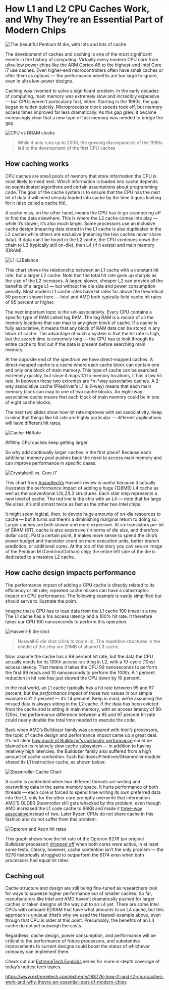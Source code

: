 # How L1 and L2 CPU Caches Work, and Why They’re an Essential Part of Modern Chips

![The beautiful Pentium M die, with lots and lots of cache](https://www.extremetech.com/wp-content/uploads/2014/01/Pentium_M-die-640x350.jpg)

The development of caches and caching is one of the most significant events in the history of computing. Virtually every modern CPU core from ultra-low power chips like the ARM Cortex-A5 to the highest-end Intel Core i7 use caches. Even higher-end microcontrollers often have small caches or offer them as options — the performance benefits are too large to ignore, even in ultra low-power designs.

Caching was invented to solve a significant problem. In the early decades of computing, main memory was extremely slow and incredibly expensive — but CPUs weren’t particularly fast, either. Starting in the 1980s, the gap began to widen quickly. Microprocessor clock speeds took off, but memory access times improved far less dramatically. As this gap grew, it became increasingly clear that a new type of fast memory was needed to bridge the gap.

![CPU vs DRAM clocks](http://www.extremetech.com/wp-content/uploads/2014/08/CPU-DRAM.png)

> While it only runs up to 2000, the growing discrepancies of the 1980s led to the development of the first CPU caches

## How caching works

CPU caches are small pools of memory that store information the CPU is most likely to need next. Which information is loaded into cache depends on sophisticated algorithms and certain assumptions about programming code. The goal of the cache system is to ensure that the CPU has the next bit of data it will need already loaded into cache by the time it goes looking for it (also called a cache hit).

A cache miss, on the other hand, means the CPU has to go scampering off to find the data elsewhere. This is where the L2 cache comes into play — while it’s slower, it’s also much larger. Some processors use an inclusive cache design (meaning data stored in the L1 cache is also duplicated in the L2 cache) while others are exclusive (meaning the two caches never share data). If data can’t be found in the L2 cache, the CPU continues down the chain to L3 (typically still on-die), then L4 (if it exists) and main memory (DRAM).

![L1-L2Balance](http://www.extremetech.com/wp-content/uploads/2014/08/L1-L2Balance.png)

This chart shows the relationship between an L1 cache with a constant hit rate, but a larger L2 cache. Note that the total hit rate goes up sharply as the size of the L2 increases. A larger, slower, cheaper L2 can provide all the benefits of a large L1 — but without the die size and power consumption penalty. Most modern L1 cache rates have hit rates far above the theoretical 50 percent shown here — Intel and AMD both typically field cache hit rates of 95 percent or higher.

The next important topic is the set-associativity. Every CPU contains a specific type of RAM called tag RAM. The tag RAM is a record of all the memory locations that can map to any given block of cache. If a cache is fully associative, it means that any block of RAM data can be stored in any block of cache. The advantage of such a system is that the hit rate is high, but the search time is extremely long — the CPU has to look through its entire cache to find out if the data is present before searching main memory.

At the opposite end of the spectrum we have direct-mapped caches. A direct-mapped cache is a cache where each cache block can contain one and only one block of main memory. This type of cache can be searched extremely quickly, but since it maps 1:1 to memory locations, it has a low hit rate. In between these two extremes are *n-*way associative caches. A 2-way associative cache (Piledriver’s L1 is 2-way) means that each main memory block can map to one of two cache blocks. An eight-way associative cache means that each block of main memory could be in one of eight cache blocks.

The next two slides show how hit rate improves with set associativity. Keep in mind that things like hit rate are highly particular — different applications will have different hit rates.

![Cache-HitRate](http://www.extremetech.com/wp-content/uploads/2014/08/Cache-HitRate1.png)

##Why CPU caches keep getting larger

So why add continually larger caches in the first place? Because each additional memory pool pushes back the need to access main memory and can improve performance in specific cases.

![Crystalwell vs. Core i7](http://www.extremetech.com/wp-content/uploads/2014/08/latency.png)

This chart from [Anandtech’s](http://www.anandtech.com/show/6993/intel-iris-pro-5200-graphics-review-core-i74950hq-tested/3) Haswell review is useful because it actually illustrates the performance impact of adding a huge (128MB) L4 cache as well as the conventional L1/L2/L3 structures. Each stair step represents a new level of cache. The red line is the chip with an L4 — note that for large file sizes, it’s still almost twice as fast as the other two Intel chips.

It might seem logical, then, to devote huge amounts of on-die resources to cache — but it turns out there’s a diminishing marginal return to doing so. Larger caches are both slower and more expensive. At six transistors per bit of SRAM (6T), cache is also expensive (in terms of die size, and therefore dollar cost). Past a certain point, it makes more sense to spend the chip’s power budget and transistor count on more execution units, better branch prediction, or additional cores. At the top of the story you can see an image of the Pentium M (Centrino/Dothan) chip; the entire left side of the die is dedicated to a massive L2 cache.

## How cache design impacts performance

The performance impact of adding a CPU cache is directly related to its efficiency or hit rate; repeated cache misses can have a catastrophic impact on CPU performance. The following example is vastly simplified but should serve to illustrate the point.

Imagine that a CPU has to load data from the L1 cache 100 times in a row. The L1 cache has a 1ns access latency and a 100% hit rate. It therefore takes our CPU 100 nanoseconds to perform this operation.

![Haswell-E die shot](http://www.extremetech.com/wp-content/uploads/2014/08/haswell-e-die-shot-high-res.jpg)

> Haswell-E die shot (click to zoom in). The repetitive structures in the middle of the chip are 20MB of shared L3 cache.

Now, assume the cache has a 99 percent hit rate, but the data the CPU actually needs for its 100th access is sitting in L2, with a 10-cycle (10ns) access latency. That means it takes the CPU 99 nanoseconds to perform the first 99 reads and 10 nanoseconds to perform the 100th. A 1 percent reduction in hit rate has just slowed the CPU down by 10 percent.

In the real world, an L1 cache typically has a hit rate between 95 and 97 percent, but the *performance* impact of those two values in our simple example isn’t 2 percent — it’s 14 percent. Keep in mind, we’re assuming the missed data is always sitting in the L2 cache. If the data has been evicted from the cache and is sitting in main memory, with an access latency of 80-120ns, the performance difference between a 95 and 97 percent hit rate could nearly double the total time needed to execute the code.

Back when AMD’s Bulldozer family was compared with Intel’s processors, the topic of cache design and performance impact came up a great deal. It’s not clear [how much of Bulldozer’s lackluster performance](http://www.extremetech.com/computing/100583-analyzing-bulldozers-scaling-single-thread-performance) could be blamed on its relatively slow cache subsystem — in addition to having relatively high latencies, the Bulldozer family also suffered from a high amount of cache *contention.* Each Bulldozer/Piledriver/Steamroller module shared its L1 instruction cache, as shown below:

![Steamroller Cache Chart](http://www.extremetech.com/wp-content/uploads/2014/02/Steamroller-CacheChart.png)

A cache is contended when two different threads are writing and overwriting data in the same memory space. It hurts performance of both threads — each core is forced to spend time writing its own preferred data into the L1, only for the other core promptly overwrite that information. AMD’S OLDER Steamroller still gets whacked by this problem, even though AMD increased the L1 code cache to 96KB and made it [three-way associative](http://www.extremetech.com/computing/177099-secrets-of-steamroller-digging-deep-into-amds-next-gen-core)instead of two. Later Ryzen CPUs do not share cache in this fashion and do not suffer from this problem.

![Opteron and Xeon hit rates](http://www.extremetech.com/wp-content/uploads/2014/08/427761.png)

This graph shows how the hit rate of the Opteron 6276 (an original Bulldozer processor) [dropped off](http://www.anandtech.com/show/5057/the-bulldozer-aftermath-delving-even-deeper) when both cores were active, in at least some tests. Clearly, however, cache contention isn’t the only problem — the 6276 historically struggled to outperform the 6174 even when both processors had equal hit rates.

## Caching out

Cache structure and design are still being fine-tuned as researchers look for ways to squeeze higher performance out of smaller caches. So far, manufacturers like Intel and AMD haven’t dramatically pushed for larger caches or taken designs all the way out to an L4 yet. There are some Intel CPUs with onboard EDRAM that have what amounts to an L4 cache, but this approach is unusual (that’s why we used the Haswell example above, even though that CPU is older at this point. Presumably, the benefits of an L4 cache do not yet outweigh the costs.

Regardless, cache design, power consumption, and performance will be critical to the performance of future processors, and substantive improvements to current designs could boost the status of whichever company can implement them.

Check out our [ExtremeTech Explains](http://www.extremetech.com/tag/extremetech-explains) series for more in-depth coverage of today’s hottest tech topics.



<https://www.extremetech.com/extreme/188776-how-l1-and-l2-cpu-caches-work-and-why-theyre-an-essential-part-of-modern-chips>

